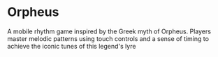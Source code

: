 # Orpheus
 A mobile rhythm game inspired by the Greek myth of Orpheus. Players master melodic patterns using touch controls and a sense of timing to achieve the iconic tunes of this legend's lyre
